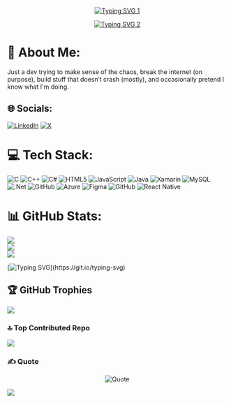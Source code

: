 <p align="center">
  <a href="https://git.io/typing-svg">
    <!-- Using a soft blue color -->
    <img src="https://readme-typing-svg.herokuapp.com?font=Fira+Code&pause=1000&color=1E90FF&width=340&size=30&lines=Hey+I'm+Rahul" alt="Typing SVG 1" />
  </a>
</p>

<p align="center">
  <a href="https://git.io/typing-svg">
    <!-- Using a gold color -->
    <img src="https://readme-typing-svg.herokuapp.com?font=Fira+Code&pause=1000&color=00F707&width=500&size=24&lines=Mobile+app+development+is+my+game+,%3B+Breaking+code+is+my+fame+!" alt="Typing SVG 2" />
  </a>
</p>

# 💫 About Me:
Just a dev trying to make sense of the chaos, break the internet (on purpose), build stuff that doesn’t crash (mostly), and occasionally pretend I know what I'm doing.

## 🌐 Socials:
[![LinkedIn](https://img.shields.io/badge/LinkedIn-%230077B5.svg?logo=linkedin&logoColor=white)](https://linkedin.com/in/rahulbhatt22) [![X](https://img.shields.io/badge/X-black.svg?logo=X&logoColor=white)](https://x.com/iamrahulbhatt) 

# 💻 Tech Stack:
![C](https://img.shields.io/badge/c-%2300599C.svg?style=for-the-badge&logo=c&logoColor=white) ![C++](https://img.shields.io/badge/c++-%2300599C.svg?style=for-the-badge&logo=c%2B%2B&logoColor=white) ![C#](https://img.shields.io/badge/c%23-%23239120.svg?style=for-the-badge&logo=csharp&logoColor=white) ![HTML5](https://img.shields.io/badge/html5-%23E34F26.svg?style=for-the-badge&logo=html5&logoColor=white) ![JavaScript](https://img.shields.io/badge/javascript-%23323330.svg?style=for-the-badge&logo=javascript&logoColor=%23F7DF1E) ![Java](https://img.shields.io/badge/java-%23ED8B00.svg?style=for-the-badge&logo=openjdk&logoColor=white) ![Xamarin](https://img.shields.io/badge/Xamarin-3199DC?style=for-the-badge&logo=xamarin&logoColor=white) ![MySQL](https://img.shields.io/badge/mysql-4479A1.svg?style=for-the-badge&logo=mysql&logoColor=white) ![.Net](https://img.shields.io/badge/.NET-5C2D91?style=for-the-badge&logo=.net&logoColor=white) ![GitHub](https://img.shields.io/badge/github-%23121011.svg?style=for-the-badge&logo=github&logoColor=white) ![Azure](https://img.shields.io/badge/azure-%230072C6.svg?style=for-the-badge&logo=microsoftazure&logoColor=white) ![Figma](https://img.shields.io/badge/figma-%23F24E1E.svg?style=for-the-badge&logo=figma&logoColor=white) ![GitHub](https://img.shields.io/badge/github-%23121011.svg?style=for-the-badge&logo=github&logoColor=white) ![React Native](https://img.shields.io/badge/react_native-%2320232a.svg?style=for-the-badge&logo=react&logoColor=%2361DAFB)

# 📊 GitHub Stats:
![](https://github-readme-stats.vercel.app/api?username=iamrahulbhatt&theme=transparent&hide_border=false&include_all_commits=false&count_private=true)<br/>
![](https://nirzak-streak-stats.vercel.app/?user=iamrahulbhatt&theme=transparent&hide_border=false)<br/>
![](https://github-readme-stats.vercel.app/api/top-langs/?username=iamrahulbhatt&theme=transparent&hide_border=false&include_all_commits=false&count_private=true&layout=compact)

[![Typing SVG](https://readme-typing-svg.demolab.com?font=Fira+Code&size=16&pause=1000&color=00F707&width=435&lines=%3E+Building.+Breaking.+Learning.+Repeating.)](https://git.io/typing-svg)

## 🏆 GitHub Trophies
![](https://github-profile-trophy.vercel.app/?username=iamrahulbhatt&theme=transparent&no-frame=false&no-bg=true&margin-w=4)

### 🔝 Top Contributed Repo
![](https://github-contributor-stats.vercel.app/api?username=iamrahulbhatt&limit=5&theme=transparent&combine_all_yearly_contributions=true)

### ✍️ Quote
<p align="center">
    <img src="https://github-readme-quotes-bay.vercel.app/quote?theme=default&animation=default&layout=churchill&font=default&quoteType=random&fontColor=black" alt="Quote">
</p>

[![](https://visitcount.itsvg.in/api?id=iamrahulbhatt&icon=0&color=0)](https://visitcount.itsvg.in)

